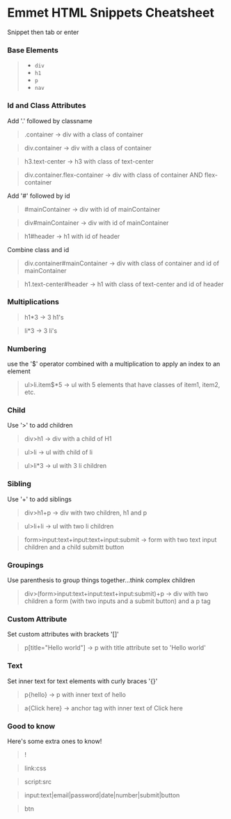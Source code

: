 # Emmet HTML Snippets Cheatsheet

Snippet then tab or enter

### Base Elements

> - `div`
> - `h1`
> - `p`
> - `nav`

### Id and Class Attributes

Add '.' followed by classname

> .container -> div with a class of container

> div.container -> div with a class of container

> h3.text-center -> h3 with class of text-center

> div.container.flex-container -> div with class of container AND flex-container

Add '#' followed by id

> #mainContainer -> div with id of mainContainer

> div#mainContainer -> div with id of mainContainer

> h1#header -> h1 with id of header

Combine class and id

> div.container#mainContainer -> div with class of container and id of mainContainer

> h1.text-center#header -> h1 with class of text-center and id of header

### Multiplications

> h1\*3 -> 3 h1's

> li\*3 -> 3 li's

### Numbering

use the '\$' operator combined with a multiplication to apply an index to an element

> ul>li.item\$\*5 -> ul with 5 elements that have classes of item1, item2, etc.

### Child

Use '>' to add children

> div>h1 -> div with a child of H1

> ul>li -> ul with child of li

> ul>li\*3 -> ul with 3 li children

### Sibling

Use '+' to add siblings

> div>h1+p -> div with two children, h1 and p

> ul>li+li -> ul with two li children

> form>input:text+input:text+input:submit -> form with two text input children and a child submitt button

### Groupings

Use parenthesis to group things together...think complex children

> div>(form>input:text+input:text+input:submit)+p -> div with two children a form (with two inputs and a submit button) and a p tag

### Custom Attribute

Set custom attributes with brackets '[]'

> p[title="Hello world"] -> p with title attribute set to 'Hello world'

### Text

Set inner text for text elements with curly braces '{}'

> p{hello} -> p with inner text of hello

> a{Click here} -> anchor tag with inner text of Click here

### Good to know

Here's some extra ones to know!

> !

> link:css

> script:src

> input:text|email|password|date|number|submit|button

> btn
